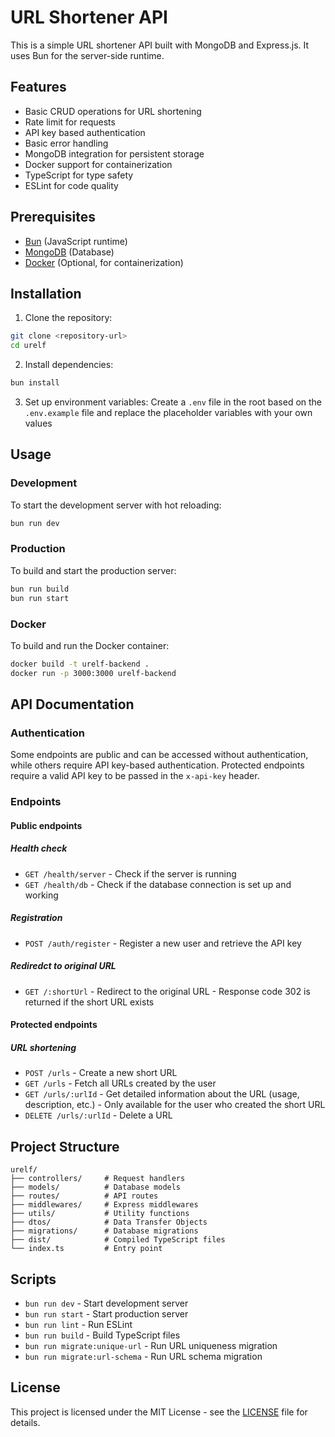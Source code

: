 # URL Shortener API

This is a simple URL shortener API built with MongoDB and Express.js. It uses Bun for the server-side runtime.

## Features

- Basic CRUD operations for URL shortening
- Rate limit for requests
- API key based authentication
- Basic error handling
- MongoDB integration for persistent storage
- Docker support for containerization
- TypeScript for type safety
- ESLint for code quality

## Prerequisites

- [Bun](https://bun.sh/) (JavaScript runtime)
- [MongoDB](https://www.mongodb.com/) (Database)
- [Docker](https://www.docker.com/) (Optional, for containerization)

## Installation

1. Clone the repository:
```bash
git clone <repository-url>
cd urelf
```

2. Install dependencies:
```bash
bun install
```

3. Set up environment variables:
Create a `.env` file in the root based on the `.env.example` file and replace the placeholder variables with your own values

## Usage

### Development

To start the development server with hot reloading:
```bash
bun run dev
```

### Production

To build and start the production server:
```bash
bun run build
bun run start
```

### Docker

To build and run the Docker container:
```bash
docker build -t urelf-backend .
docker run -p 3000:3000 urelf-backend
```

## API Documentation

### Authentication

Some endpoints are public and can be accessed without authentication, while others require API key-based authentication. Protected endpoints require a valid API key to be passed in the `x-api-key` header.

### Endpoints

#### Public endpoints

##### Health check
  - `GET /health/server` - Check if the server is running
  - `GET /health/db` - Check if the database connection is set up and working

##### Registration
  - `POST /auth/register` - Register a new user and retrieve the API key

##### Rediredct to original URL
  - `GET /:shortUrl` - Redirect to the original URL - Response code 302 is returned if the short URL exists

#### Protected endpoints

##### URL shortening
  - `POST /urls` - Create a new short URL
  - `GET /urls` - Fetch all URLs created by the user
  - `GET /urls/:urlId` - Get detailed information about the URL (usage, description, etc.) - Only available for the user who created the short URL
  - `DELETE /urls/:urlId` - Delete a URL



## Project Structure

```
urelf/
├── controllers/     # Request handlers
├── models/          # Database models
├── routes/          # API routes
├── middlewares/     # Express middlewares
├── utils/           # Utility functions
├── dtos/            # Data Transfer Objects
├── migrations/      # Database migrations
├── dist/            # Compiled TypeScript files
└── index.ts         # Entry point
```

## Scripts

- `bun run dev` - Start development server
- `bun run start` - Start production server
- `bun run lint` - Run ESLint
- `bun run build` - Build TypeScript files
- `bun run migrate:unique-url` - Run URL uniqueness migration
- `bun run migrate:url-schema` - Run URL schema migration

## License

This project is licensed under the MIT License - see the [LICENSE](LICENSE) file for details.